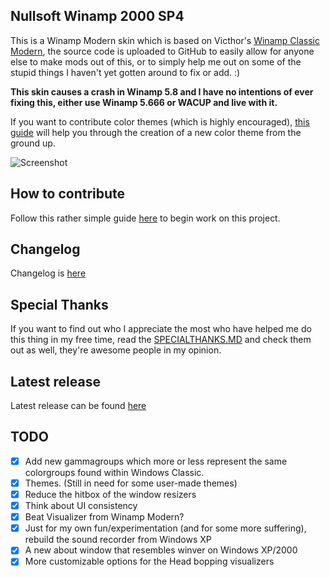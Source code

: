 ## Nullsoft Winamp 2000 SP4
This is a Winamp Modern skin which is based on Victhor's [Winamp Classic Modern](https://www.deviantart.com/victhor/art/Winamp-Classic-Modern-by-Victhor-805797724), the source code is uploaded to GitHub to easily allow for anyone else to make mods out of this, or to simply help me out on some of the stupid things I haven't yet gotten around to fix or add. :)

**This skin causes a crash in Winamp 5.8 and I have no intentions of ever fixing this, either use Winamp 5.666 or WACUP and live with it.**

If you want to contribute color themes (which is highly encouraged), [this guide](https://github.com/The1Freeman/Winamp2000SP4/blob/master/contributing.md) will help you through the creation of a new color theme from the ground up.

![Screenshot](https://github.com/The1Freeman/Winamp2000SP4/blob/master/screenshot.png?raw=true)

## How to contribute
Follow this rather simple guide [here](https://github.com/The1Freeman/Winamp2000SP4/blob/master/contributing.md) to begin work on this project.

## Changelog
Changelog is [here](https://github.com/The1Freeman/Winamp2000SP4/blob/master/CHANGELOG.md)

## Special Thanks
If you want to find out who I appreciate the most who have helped me do this thing in my free time, read the [SPECIALTHANKS.MD](https://github.com/The1Freeman/Winamp2000SP4/blob/master/SPECIALTHANKS.md) and check them out as well, they're awesome people in my opinion.

## Latest release
Latest release can be found [here](https://github.com/The1Freeman/Winamp2000SP4/releases)

## TODO

 - [x] Add new gammagroups which more or less represent the same colorgroups found within Windows Classic.
 - [x] Themes. (Still in need for some user-made themes)
 - [x] Reduce the hitbox of the window resizers
 - [x] Think about UI consistency
 - [x] Beat Visualizer from Winamp Modern?
 - [x] Just for my own fun/experimentation (and for some more suffering), rebuild the sound recorder from Windows XP
 - [x] A new about window that resembles winver on Windows XP/2000
 - [X] More customizable options for the Head bopping visualizers
